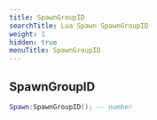 ```yaml
---
title: SpawnGroupID
searchTitle: Lua Spawn SpawnGroupID
weight: 1
hidden: true
menuTitle: SpawnGroupID
---
```

## SpawnGroupID
```lua
Spawn:SpawnGroupID(); -- number
```